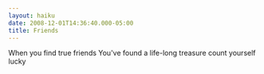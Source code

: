 ```yaml
---
layout: haiku
date: 2008-12-01T14:36:40.000-05:00
title: Friends
---
```


When you find true friends
You've found a life-long treasure
count yourself lucky
